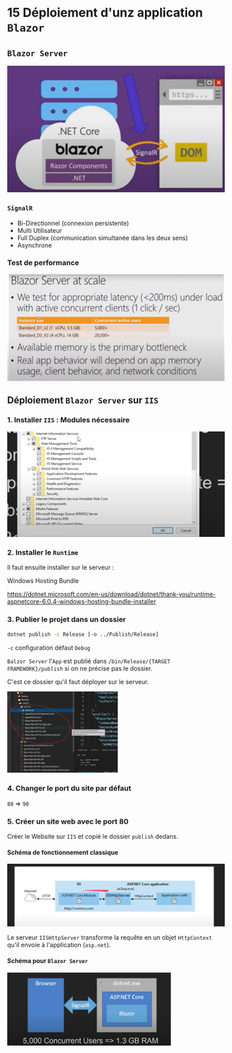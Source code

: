 # 15 Déploiement d'unz application `Blazor`

## `Blazor Server`

<img src="assets/blazor-server-model.png" alt="blazor-server-model" style="zoom:67%;" />



### `SignalR`

- Bi-Directionnel (connexion persistente)
- Multi Utilisateur
- Full Duplex (communication simultanée dans les deux sens)
- Asynchrone



### Test de performance

<img src="assets/blazor-server-performance-tests.png" alt="blazor-server-performance-tests" style="zoom:80%;" />



## Déploiement `Blazor Server` sur `IIS`

### 1. Installer `IIS` : Modules nécessaire

<img src="assets/requirement-for-iis-install.png" alt="requirement-for-iis-install" style="zoom:80%;" />



### 2. Installer le `Runtime`

Il faut ensuite installer sur le serveur :

Windows Hosting Bundle

https://dotnet.microsoft.com/en-us/download/dotnet/thank-you/runtime-aspnetcore-6.0.4-windows-hosting-bundle-installer



### 3. Publier le projet dans un dossier

```bash
dotnet publish -c Release [-o ../Publish/Release]
```

`-c` configuration défaut `Debug`

`Balzor Server` l'`App` est publié dans `/bin/Release/{TARGET FRAMEWORK}/publish` si on ne précise pas le dossier.

C'est ce dossier qu'il faut déployer sur le serveur.

<img src="assets/content-for-deploiement.png" alt="content-for-deploiement" style="zoom: 25%;" />



### 4. Changer le port du site par défaut

`80` => `90`



### 5. Créer un site web avec le port 80

Créer le Website sur `IIS` et copié le dossier `publish` dedans.



#### Schéma de fonctionnement classique

<img src="assets/how-work-iis.png" alt="how-work-iis" style="zoom:50%;" />

Le serveur `IISHttpServer` transforme la requête en un objet `HttpContext` qu'il envoie à l'application (`asp.net`).



#### Schéma pour `Blazor Server`

<img src="assets/schema-fir-blazor-server-works.png" alt="schema-fir-blazor-server-works" style="zoom:37%;" />



